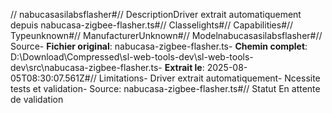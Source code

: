 // nabucasasilabsflasher#// DescriptionDriver extrait automatiquement depuis nabucasa-zigbee-flasher.ts#// Classelights#// Capabilities#// Typeunknown#// ManufacturerUnknown#// Modelnabucasasilabsflasher#// Source- **Fichier original**: nabucasa-zigbee-flasher.ts- **Chemin complet**: D:\Download\Compressed\sl-web-tools-dev\sl-web-tools-dev\src\nabucasa-zigbee-flasher.ts- **Extrait le**: 2025-08-05T08:30:07.561Z#// Limitations- Driver extrait automatiquement- Ncessite tests et validation- Source: nabucasa-zigbee-flasher.ts#// Statut En attente de validation